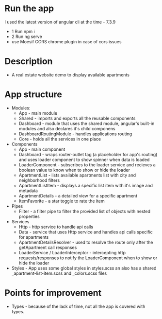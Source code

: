 # Run the app

I used the latest version of angular cli at the time - 7.3.9

  - 1 Run npm i
  - 2 Run ng serve
  - use Moesif CORS chrome plugin in case of cors issues

# Description 

  - A real estate website demo to display available apartments

# App structure

  - Modules:
    - App - main module
    - Shared - imports and exports all the reusable components
    - Dashboard - module that uses the shared module, angular's built-in modules and also declares it's child componens
    - DashboardRoutingModule - handles applications routing
    - Core - holds all the services in one place
  - Components
    - App - main component
    - Dashboard - wraps router-outlet tag (a placeholder for app's routing) and uses loader component to show spinner when data is loaded
    - LoaderComponent - subscribes to the loader service and recieves a boolean value to know when to show or hide the loader
    - ApartmentList - lists available apartments list with city and neighborhood filters
    - ApartmentListItem - displays a specific list item with it's image and metadata
    - ApartmentDetails - a detailed view for a specific apartment
    - ItemFavorite - a star toggle to rate the item
  - Pipes
    -  Filter - a filter pipe to filter the provided list of objects with nested properties
  - Services
    -  Http - http service to handle api calls
    -  Data - service that uses Http service and handles api calls specific for apartments
    -  ApartmentDetailsResolver - used to resolve the route only after the getApartment call responses
    -  LoaderService / LoaderInterceptor - intercepting http requests/responses to notify the LoaderComponent when to show or hide the loader
  - Styles - App uses some global styles in styles.scss an also has a shared _apartment-list-item.scss and _colors.scss files

# Points for improvement
  - Types - because of the lack of time, not all the app is covered with types.
